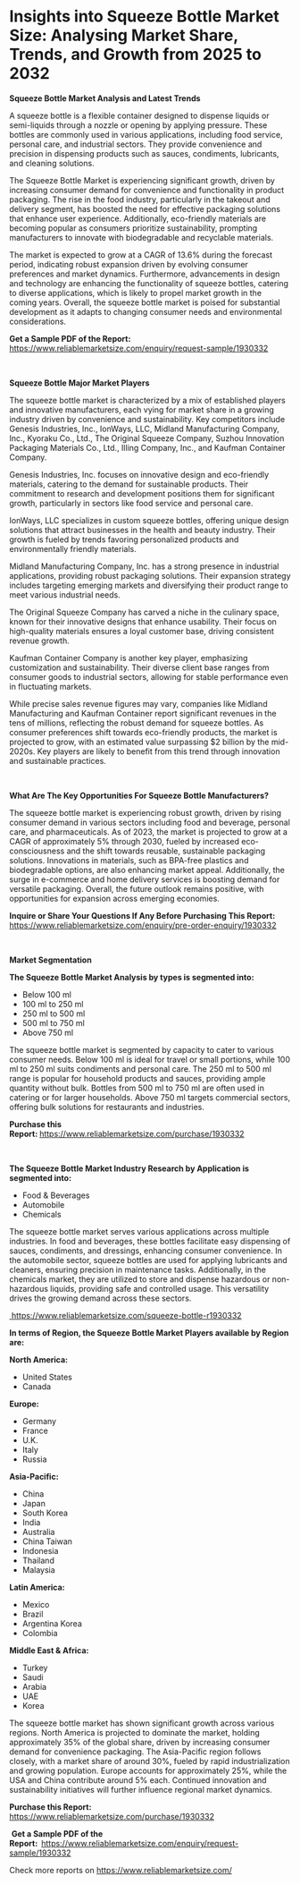 <p><h1>Insights into Squeeze Bottle Market Size: Analysing Market Share, Trends, and Growth from 2025 to 2032</h1></p><p><strong>Squeeze Bottle Market Analysis and Latest Trends</strong></p>
<p><p>A squeeze bottle is a flexible container designed to dispense liquids or semi-liquids through a nozzle or opening by applying pressure. These bottles are commonly used in various applications, including food service, personal care, and industrial sectors. They provide convenience and precision in dispensing products such as sauces, condiments, lubricants, and cleaning solutions.</p><p>The Squeeze Bottle Market is experiencing significant growth, driven by increasing consumer demand for convenience and functionality in product packaging. The rise in the food industry, particularly in the takeout and delivery segment, has boosted the need for effective packaging solutions that enhance user experience. Additionally, eco-friendly materials are becoming popular as consumers prioritize sustainability, prompting manufacturers to innovate with biodegradable and recyclable materials.</p><p>The market is expected to grow at a CAGR of 13.6% during the forecast period, indicating robust expansion driven by evolving consumer preferences and market dynamics. Furthermore, advancements in design and technology are enhancing the functionality of squeeze bottles, catering to diverse applications, which is likely to propel market growth in the coming years. Overall, the squeeze bottle market is poised for substantial development as it adapts to changing consumer needs and environmental considerations.</p></p>
<p><strong>Get a Sample PDF of the Report:&nbsp;</strong> <a href="https://www.reliablemarketsize.com/enquiry/request-sample/1930332?utm_campaign=1133&utm_medium=2&utm_source=Github&utm_content=ia&utm_term=16012025&utm_id=squeeze-bottle">https://www.reliablemarketsize.com/enquiry/request-sample/1930332</a></p>
<p>&nbsp;</p>
<p><strong>Squeeze Bottle Major Market Players</strong></p>
<p><p>The squeeze bottle market is characterized by a mix of established players and innovative manufacturers, each vying for market share in a growing industry driven by convenience and sustainability. Key competitors include Genesis Industries, Inc., IonWays, LLC, Midland Manufacturing Company, Inc., Kyoraku Co., Ltd., The Original Squeeze Company, Suzhou Innovation Packaging Materials Co., Ltd., Illing Company, Inc., and Kaufman Container Company.</p><p>Genesis Industries, Inc. focuses on innovative design and eco-friendly materials, catering to the demand for sustainable products. Their commitment to research and development positions them for significant growth, particularly in sectors like food service and personal care.</p><p>IonWays, LLC specializes in custom squeeze bottles, offering unique design solutions that attract businesses in the health and beauty industry. Their growth is fueled by trends favoring personalized products and environmentally friendly materials.</p><p>Midland Manufacturing Company, Inc. has a strong presence in industrial applications, providing robust packaging solutions. Their expansion strategy includes targeting emerging markets and diversifying their product range to meet various industrial needs.</p><p>The Original Squeeze Company has carved a niche in the culinary space, known for their innovative designs that enhance usability. Their focus on high-quality materials ensures a loyal customer base, driving consistent revenue growth.</p><p>Kaufman Container Company is another key player, emphasizing customization and sustainability. Their diverse client base ranges from consumer goods to industrial sectors, allowing for stable performance even in fluctuating markets.</p><p>While precise sales revenue figures may vary, companies like Midland Manufacturing and Kaufman Container report significant revenues in the tens of millions, reflecting the robust demand for squeeze bottles. As consumer preferences shift towards eco-friendly products, the market is projected to grow, with an estimated value surpassing $2 billion by the mid-2020s. Key players are likely to benefit from this trend through innovation and sustainable practices.</p></p>
<p>&nbsp;</p>
<p><strong>What Are The Key Opportunities For Squeeze Bottle Manufacturers?</strong></p>
<p><p>The squeeze bottle market is experiencing robust growth, driven by rising consumer demand in various sectors including food and beverage, personal care, and pharmaceuticals. As of 2023, the market is projected to grow at a CAGR of approximately 5% through 2030, fueled by increased eco-consciousness and the shift towards reusable, sustainable packaging solutions. Innovations in materials, such as BPA-free plastics and biodegradable options, are also enhancing market appeal. Additionally, the surge in e-commerce and home delivery services is boosting demand for versatile packaging. Overall, the future outlook remains positive, with opportunities for expansion across emerging economies.</p></p>
<p><strong>Inquire or Share Your Questions If Any Before Purchasing This Report:</strong> <a href="https://www.reliablemarketsize.com/enquiry/pre-order-enquiry/1930332?utm_campaign=1133&utm_medium=2&utm_source=Github&utm_content=ia&utm_term=16012025&utm_id=squeeze-bottle">https://www.reliablemarketsize.com/enquiry/pre-order-enquiry/1930332</a></p>
<p>&nbsp;</p>
<p><strong>Market Segmentation</strong></p>
<p><strong>The Squeeze Bottle Market Analysis by types is segmented into:</strong></p>
<p><ul><li>Below 100 ml</li><li>100 ml to 250 ml</li><li>250 ml to 500 ml</li><li>500 ml to 750 ml</li><li>Above 750 ml</li></ul></p>
<p><p>The squeeze bottle market is segmented by capacity to cater to various consumer needs. Below 100 ml is ideal for travel or small portions, while 100 ml to 250 ml suits condiments and personal care. The 250 ml to 500 ml range is popular for household products and sauces, providing ample quantity without bulk. Bottles from 500 ml to 750 ml are often used in catering or for larger households. Above 750 ml targets commercial sectors, offering bulk solutions for restaurants and industries.</p></p>
<p><strong>Purchase this Report:&nbsp;</strong><a href="https://www.reliablemarketsize.com/purchase/1930332?utm_campaign=1133&utm_medium=2&utm_source=Github&utm_content=ia&utm_term=16012025&utm_id=squeeze-bottle">https://www.reliablemarketsize.com/purchase/1930332</a></p>
<p>&nbsp;</p>
<p><strong>The Squeeze Bottle Market Industry Research by Application is segmented into:</strong></p>
<p><ul><li>Food & Beverages</li><li>Automobile</li><li>Chemicals</li></ul></p>
<p><p>The squeeze bottle market serves various applications across multiple industries. In food and beverages, these bottles facilitate easy dispensing of sauces, condiments, and dressings, enhancing consumer convenience. In the automobile sector, squeeze bottles are used for applying lubricants and cleaners, ensuring precision in maintenance tasks. Additionally, in the chemicals market, they are utilized to store and dispense hazardous or non-hazardous liquids, providing safe and controlled usage. This versatility drives the growing demand across these sectors.</p></p>
<p><a href="https://www.reliablemarketsize.com/squeeze-bottle-r1930332?utm_campaign=1133&utm_medium=2&utm_source=Github&utm_content=ia&utm_term=16012025&utm_id=squeeze-bottle">&nbsp;https://www.reliablemarketsize.com/squeeze-bottle-r1930332</a></p>
<p><strong>In terms of Region, the Squeeze Bottle Market Players available by Region are:</strong></p>
<p>
    <p> <strong> North America: </strong>
        <ul>
            <li>United States</li>
            <li>Canada</li>
        </ul>
        </p> 
    <p> <strong> Europe: </strong>
        <ul>
            <li>Germany</li>
            <li>France</li>
            <li>U.K.</li>
            <li>Italy</li>
            <li>Russia</li>
        </ul>
        </p> 
    <p> <strong> Asia-Pacific: </strong>
        <ul>
            <li>China</li>
            <li>Japan</li>
            <li>South Korea</li>
            <li>India</li>
            <li>Australia</li>
            <li>China Taiwan</li>
            <li>Indonesia</li>
            <li>Thailand</li>
            <li>Malaysia</li>
        </ul>
        </p> 
    <p> <strong> Latin America: </strong>
        <ul>
            <li>Mexico</li>
            <li>Brazil</li>
            <li>Argentina Korea</li>
            <li>Colombia</li>
        </ul>
        </p> 
    <p> <strong> Middle East & Africa: </strong>
        <ul>
            <li>Turkey</li>
            <li>Saudi</li>
            <li>Arabia</li>
            <li>UAE</li>
            <li>Korea</li>
        </ul>
    </p>
    </p>
<p><p>The squeeze bottle market has shown significant growth across various regions. North America is projected to dominate the market, holding approximately 35% of the global share, driven by increasing consumer demand for convenience packaging. The Asia-Pacific region follows closely, with a market share of around 30%, fueled by rapid industrialization and growing population. Europe accounts for approximately 25%, while the USA and China contribute around 5% each. Continued innovation and sustainability initiatives will further influence regional market dynamics.</p></p>
<p><strong>Purchase this Report: </strong><a href="https://www.reliablemarketsize.com/purchase/1930332?utm_campaign=1133&utm_medium=2&utm_source=Github&utm_content=ia&utm_term=16012025&utm_id=squeeze-bottle">https://www.reliablemarketsize.com/purchase/1930332</a></p>
<p>&nbsp;<strong>Get a Sample PDF of the Report:&nbsp;&nbsp;</strong><a href="https://www.reliablemarketsize.com/enquiry/request-sample/1930332?utm_campaign=1133&utm_medium=2&utm_source=Github&utm_content=ia&utm_term=16012025&utm_id=squeeze-bottle">https://www.reliablemarketsize.com/enquiry/request-sample/1930332</a></p>
<p><strong></strong></p>
<p>Check more reports on <a href="https://www.reliablemarketsize.com/?utm_campaign=1133&utm_medium=2&utm_source=Github&utm_content=ia&utm_term=16012025&utm_id=squeeze-bottle">https://www.reliablemarketsize.com/</a></p>